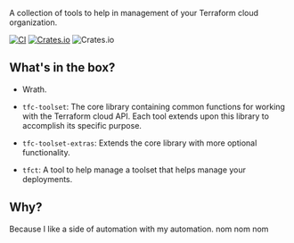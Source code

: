A collection of tools to help in management of your Terraform cloud organization.

[![CI](https://img.shields.io/github/actions/workflow/status/06chaynes/tfc-toolset/rust.yml?label=CI&style=for-the-badge)](https://github.com/06chaynes/tfc-toolset/actions/workflows/rust.yml)
[![Crates.io](https://img.shields.io/crates/v/tfc-toolset?style=for-the-badge)](https://crates.io/crates/tfc-toolset)
![Crates.io](https://img.shields.io/crates/l/tfc-toolset?style=for-the-badge)

## What's in the box?

- Wrath.

- `tfc-toolset`: The core library containing common functions for working with the Terraform cloud API. Each tool extends upon this library to accomplish its specific purpose.

- `tfc-toolset-extras`: Extends the core library with more optional functionality.

- `tfct`: A tool to help manage a toolset that helps manage your deployments.

## Why?

Because I like a side of automation with my automation. nom nom nom

